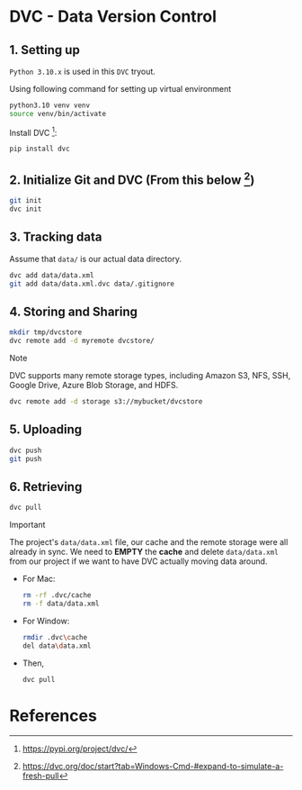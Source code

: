 # DVC - Data Version Control

## 1. Setting up
`Python 3.10.x` is used in this `DVC` tryout.

Using following command for setting up virtual environment
```bash
python3.10 venv venv
source venv/bin/activate
```

Install DVC [^2]:
```bash
pip install dvc
```

## 2. Initialize Git and DVC (From this below [^1])
```bash
git init
dvc init
```

## 3. Tracking data
Assume that `data/` is our actual data directory.

```bash
dvc add data/data.xml
git add data/data.xml.dvc data/.gitignore
```

## 4. Storing and Sharing
```bash
mkdir tmp/dvcstore
dvc remote add -d myremote dvcstore/
```

> [!NOTE]  
> DVC supports many remote storage types, including Amazon S3, NFS, SSH, Google Drive, Azure Blob Storage, and HDFS.
> ```bash
> dvc remote add -d storage s3://mybucket/dvcstore
> ```

## 5. Uploading
```bash
dvc push
git push
```

## 6. Retrieving
```bash
dvc pull
```
> [!IMPORTANT]
> The project's `data/data.xml` file, our cache and the remote storage were all already in sync.
> We need to **EMPTY** the **cache** and delete `data/data.xml` from our project if we want to have DVC actually moving data around.

* For Mac:
    ```bash
    rm -rf .dvc/cache
    rm -f data/data.xml
    ```
* For Window:
    ```bash
    rmdir .dvc\cache
    del data\data.xml
    ```

* Then, 
    ```bash
    dvc pull
    ```

# References
[^1]: https://dvc.org/doc/start?tab=Windows-Cmd-#expand-to-simulate-a-fresh-pull
[^2]: https://pypi.org/project/dvc/